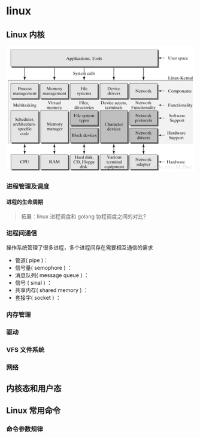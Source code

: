 # linux

## Linux 内核

![kernel](linux_kernel.png)

### 进程管理及调度

#### 进程的生命周期

> 拓展：linux 进程调度和 golang 协程调度之间的对比?

### 进程间通信

操作系统管理了很多进程，多个进程间存在需要相互通信的需求

- 管道( pipe )：
- 信号量( semophore ) ：
- 消息队列( message queue ) ：
- 信号 ( sinal ) ：
- 共享内存( shared memory ) ：
- 套接字( socket ) ：

### 内存管理

### 驱动

### VFS 文件系统

### 网络

## 内核态和用户态

## Linux 常用命令

### 命令参数规律
